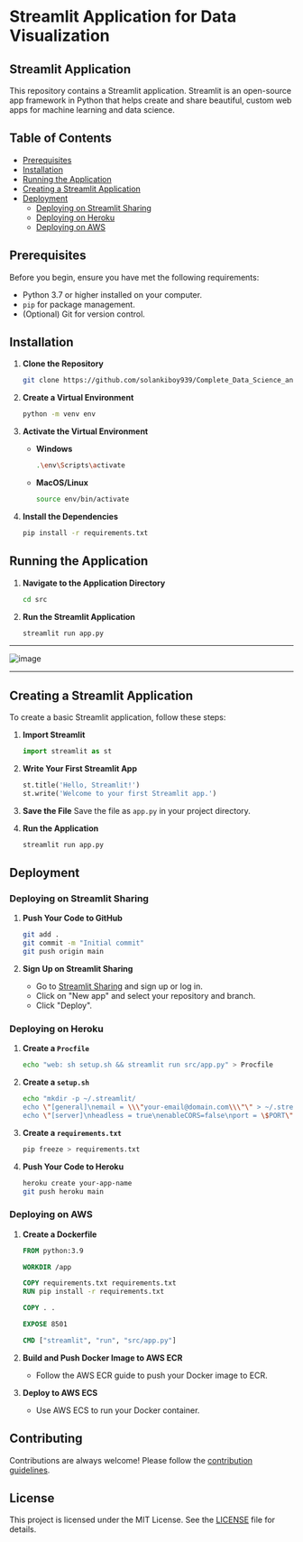 # Streamlit Application for Data Visualization 

## Streamlit Application

This repository contains a Streamlit application. Streamlit is an open-source app framework in Python that helps create and share beautiful, custom web apps for machine learning and data science.

## Table of Contents
- [Prerequisites](#prerequisites)
- [Installation](#installation)
- [Running the Application](#running-the-application)
- [Creating a Streamlit Application](#creating-a-streamlit-application)
- [Deployment](#deployment)
  - [Deploying on Streamlit Sharing](#deploying-on-streamlit-sharing)
  - [Deploying on Heroku](#deploying-on-heroku)
  - [Deploying on AWS](#deploying-on-aws)

## Prerequisites

Before you begin, ensure you have met the following requirements:
- Python 3.7 or higher installed on your computer.
- `pip` for package management.
- (Optional) Git for version control.

## Installation

1. **Clone the Repository**
    ```sh
    git clone https://github.com/solankiboy939/Complete_Data_Science_and_Machine_Learning/tree/main/Python/File_With_Python/Library_For_Deployment
    ```

2. **Create a Virtual Environment**
    ```sh
    python -m venv env
    ```

3. **Activate the Virtual Environment**

    - **Windows**
        ```sh
        .\env\Scripts\activate
        ```
    - **MacOS/Linux**
        ```sh
        source env/bin/activate
        ```

4. **Install the Dependencies**
    ```sh
    pip install -r requirements.txt
    ```

## Running the Application

1. **Navigate to the Application Directory**
    ```sh
    cd src
    ```

2. **Run the Streamlit Application**
    ```sh
    streamlit run app.py
    ```

__________________________________________________________________________________________________________________

![image](https://github.com/solankiboy939/Complete_Data_Science_and_Machine_Learning/assets/119101769/f3340a99-922f-409d-8237-8a5c97b08123)

__________________________________________________________________________________________________________________

## Creating a Streamlit Application

To create a basic Streamlit application, follow these steps:

1. **Import Streamlit**
    ```python
    import streamlit as st
    ```

2. **Write Your First Streamlit App**
    ```python
    st.title('Hello, Streamlit!')
    st.write('Welcome to your first Streamlit app.')
    ```

3. **Save the File**
    Save the file as `app.py` in your project directory.

4. **Run the Application**
    ```sh
    streamlit run app.py
    ```

## Deployment

### Deploying on Streamlit Sharing

1. **Push Your Code to GitHub**
    ```sh
    git add .
    git commit -m "Initial commit"
    git push origin main
    ```

2. **Sign Up on Streamlit Sharing**
    - Go to [Streamlit Sharing](https://share.streamlit.io/) and sign up or log in.
    - Click on "New app" and select your repository and branch.
    - Click "Deploy".

### Deploying on Heroku

1. **Create a `Procfile`**
    ```sh
    echo "web: sh setup.sh && streamlit run src/app.py" > Procfile
    ```

2. **Create a `setup.sh`**
    ```sh
    echo "mkdir -p ~/.streamlit/
    echo \"[general]\nemail = \\\"your-email@domain.com\\\"\" > ~/.streamlit/credentials.toml
    echo \"[server]\nheadless = true\nenableCORS=false\nport = \$PORT\" > ~/.streamlit/config.toml" > setup.sh
    ```

3. **Create a `requirements.txt`**
    ```sh
    pip freeze > requirements.txt
    ```

4. **Push Your Code to Heroku**
    ```sh
    heroku create your-app-name
    git push heroku main
    ```

### Deploying on AWS

1. **Create a Dockerfile**
    ```Dockerfile
    FROM python:3.9

    WORKDIR /app

    COPY requirements.txt requirements.txt
    RUN pip install -r requirements.txt

    COPY . .

    EXPOSE 8501

    CMD ["streamlit", "run", "src/app.py"]
    ```

2. **Build and Push Docker Image to AWS ECR**
    - Follow the AWS ECR guide to push your Docker image to ECR.

3. **Deploy to AWS ECS**
    - Use AWS ECS to run your Docker container.

## Contributing

Contributions are always welcome! Please follow the [contribution guidelines](CONTRIBUTING.md).

## License

This project is licensed under the MIT License. See the [LICENSE](LICENSE) file for details.
